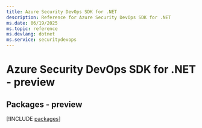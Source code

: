 ```yaml
---
title: Azure Security DevOps SDK for .NET
description: Reference for Azure Security DevOps SDK for .NET
ms.date: 06/19/2025
ms.topic: reference
ms.devlang: dotnet
ms.service: securitydevops
---
```

# Azure Security DevOps SDK for .NET - preview
## Packages - preview
[!INCLUDE [packages](security-devops-index.md)]